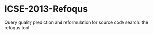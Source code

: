 # ICSE-2013-Refoqus
Query quality prediction and reformulation for source code search: the refoqus tool
